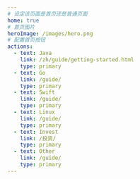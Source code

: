 ```yaml
---
# 设定该页面是首页还是普通页面
home: true
# 首页图片
heroImage: /images/hero.png
# 配置首页按钮
actions:
  - text: Java
    link: /zh/guide/getting-started.html
    type: primary
  - text: Go
    link: /guide/
    type: primary
  - text: Swift
    link: /guide/
    type: primary
  - text: Linux
    link: /guide/
    type: primary
  - text: Invest
    link: /投资/
    type: primary
  - text: Other
    link: /guide/
    type: primary
---
```


